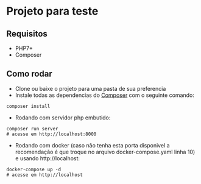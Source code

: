 # Projeto para teste 

## Requisitos
* PHP7+
* Composer

## Como rodar
* Clone ou baixe o projeto para uma pasta de sua preferencia
* Instale todas as dependencias do [Composer](getcomposer.org/download) com o seguinte comando: 
```shell
composer install
````

* Rodando com servidor php embutido:
```shell
composer run server
# acesse em http://localhost:8000
```

* Rodando com docker (caso não tenha esta porta disponivel a recomendação é que troque no arquivo docker-compose.yaml linha 10) e usando http://localhost:
```shell
docker-compose up -d
# acesse em http://localhost
```